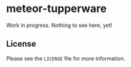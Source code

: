 # meteor-tupperware

Work in progress. Nothing to see here, yet!

## License

Please see the `LICENSE` file for more information.
